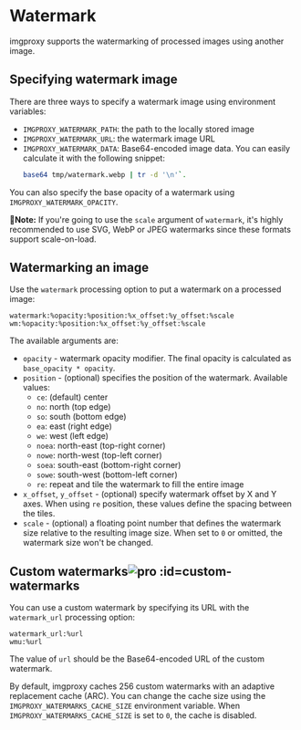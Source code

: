 # Watermark

imgproxy supports the watermarking of processed images using another image.

## Specifying watermark image

There are three ways to specify a watermark image using environment variables:

* `IMGPROXY_WATERMARK_PATH`: the path to the locally stored image
* `IMGPROXY_WATERMARK_URL`: the watermark image URL
* `IMGPROXY_WATERMARK_DATA`: Base64-encoded image data. You can easily calculate it with the following snippet:
  ```bash
  base64 tmp/watermark.webp | tr -d '\n'`.
  ```

You can also specify the base opacity of a watermark using `IMGPROXY_WATERMARK_OPACITY`.

**📝Note:** If you're going to use the `scale` argument of `watermark`, it's highly recommended to use SVG, WebP or JPEG watermarks since these formats support scale-on-load.

## Watermarking an image

Use the `watermark` processing option to put a watermark on a processed image:

```
watermark:%opacity:%position:%x_offset:%y_offset:%scale
wm:%opacity:%position:%x_offset:%y_offset:%scale
```

The available arguments are:

* `opacity` - watermark opacity modifier. The final opacity is calculated as `base_opacity * opacity`.
* `position` - (optional) specifies the position of the watermark. Available values:
  * `ce`: (default) center
  * `no`: north (top edge)
  * `so`: south (bottom edge)
  * `ea`: east (right edge)
  * `we`: west (left edge)
  * `noea`: north-east (top-right corner)
  * `nowe`: north-west (top-left corner)
  * `soea`: south-east (bottom-right corner)
  * `sowe`: south-west (bottom-left corner)
  * `re`: repeat and tile the watermark to fill the entire image
* `x_offset`, `y_offset` - (optional) specify watermark offset by X and Y axes. When using `re` position, these values define the spacing between the tiles.
* `scale` - (optional) a floating point number that defines the watermark size relative to the resulting image size. When set to `0` or omitted, the watermark size won't be changed.

## Custom watermarks![pro](./assets/pro.svg) :id=custom-watermarks

You can use a custom watermark by specifying its URL with the `watermark_url` processing option:

```
watermark_url:%url
wmu:%url
```

The value of `url` should be the Base64-encoded URL of the custom watermark.

By default, imgproxy caches 256 custom watermarks with an adaptive replacement cache (ARC). You can change the cache size using the `IMGPROXY_WATERMARKS_CACHE_SIZE` environment variable. When `IMGPROXY_WATERMARKS_CACHE_SIZE` is set to `0`, the cache is disabled.

